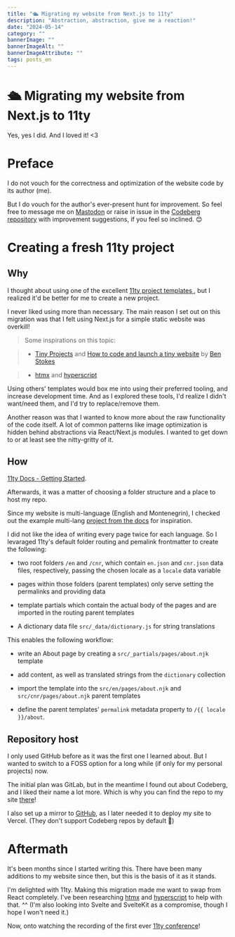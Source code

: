 ```yaml
---
title: "🛳️ Migrating my website from Next.js to 11ty"
description: "Abstraction, abstraction, give me a reaction!"
date: "2024-05-14"
category: ""
bannerImage: ""
bannerImageAlt: ""
bannerImageAttribute: ""
tags: posts_en
---
```


# 🛳️ Migrating my website from Next.js to 11ty

Yes, yes I did. And I loved it! <3

# Preface

I do not vouch for the correctness and optimization of the website code by its author (me).

But I do vouch for the author's ever-present hunt for improvement. So feel free to message me on [Mastodon](https://social.linux.pizza/@wemic) or raise in issue in the [Codeberg repository](https://codeberg.org/wem1c/portfolio_11ty) with improvement suggestions, if you feel so inclined. 😊

# Creating a fresh 11ty project

## Why

I thought about using one of the excellent [11ty project templates ](https://www.11ty.dev/docs/starter/), but I realized it'd be better for me to create a new project.

I never liked using more than necessary. The main reason I set out on this migration was that I felt using Next.js for a simple static website was overkill!

> Some inspirations on this topic:

>

> - [Tiny Projects](https://tinyprojects.dev/) and [How to code and launch a tiny website](https://tinyprojects.dev/guides/tiny_website) by [Ben Stokes](https://benstokes.dev/)

> - [htmx](https://htmx.org/) and [hyperscript](https://hyperscript.org/)

Using others' templates would box me into using their preferred tooling, and increase development time. And as I explored these tools, I'd realize I didn't want/need them, and I'd try to replace/remove them.

Another reason was that I wanted to know more about the raw functionality of the code itself. A lot of common patterns like image optimization is hidden behind abstractions via React/Next.js modules. I wanted to get down to or at least see the nitty-gritty of it.

## How

[11ty Docs - Getting Started](https://www.11ty.dev/docs/get-started/).

Afterwards, it was a matter of choosing a folder structure and a place to host my repo.

Since my website is multi-language (English and Montenegrin), I checked out the example multi-lang [project from the docs](https://www.webstoemp.com/blog/multilingual-sites-eleventy/) for inspiration.

I did not like the idea of writing every page twice for each language. So I levaraged 11ty's default folder routing and pemalink frontmatter to create the following:

- two root folders `/en` and `/cnr`, which contain `en.json` and `cnr.json` data files, respectively, passing the chosen locale as a `locale` data variable

- pages within those folders (parent templates) only serve setting the permalinks and providing data

- template partials which contain the actual body of the pages and are imported in the routing parent templates

- A dictionary data file `src/_data/dictionary.js` for string translations

This enables the following workflow:

- write an About page by creating a `src/_partials/pages/about.njk` template

- add content, as well as translated strings from the `dictionary` collection

- import the template into the `src/en/pages/about.njk` and `src/cnr/pages/about.njk` parent templates

- define the parent templates' `permalink` metadata property to `/{{ locale }}/about`.

## Repository host

I only used GitHub before as it was the first one I learned about. But I wanted to switch to a FOSS option for a long while (if only for my personal projects) now.

The initial plan was GitLab, but in the meantime I found out about Codeberg, and I liked their name a lot more. Which is why you can find the repo to my site [there](https://codeberg.org/wem1c/portfolio_11ty)!

I also set up a mirror to [GitHub](https://github.com/wem1c/portfolio_11ty), as I later needed it to deploy my site to Vercel. (They don't support Codeberg repos by default 🙁)

# Aftermath

It's been months since I started writing this. There have been many additions to my website since then, but this is the basis of it as it stands.

I'm delighted with 11ty. Making this migration made me want to swap from React completely. I've been researching [htmx](https://htmx.org/) and [hyperscript](https://hyperscript.org/) to help with that. ^^ (I'm also looking into Svelte and SvelteKit as a compromise, though I hope I won't need it.)

Now, onto watching the recording of the first ever [11ty conference](https://www.youtube.com/watch?v=iLxJ6PtuF9M&pp=ygUJMTF0eSBjb25m)!
